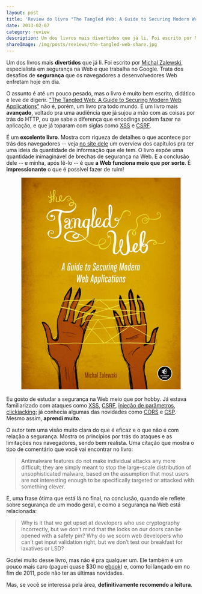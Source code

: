 ```yaml
---
layout: post
title: 'Review do livro "The Tangled Web: A Guide to Securing Modern Web Applications" do Michal Zalewski'
date: 2013-02-07
category: review
description: Um dos livros mais divertidos que já li. Foi escrito por Michal Zalewski, especialista em segurança na Web e que trabalha no Google. Trata dos desafios de segurança que os navegadores a desenvolvedores Web enfretam hoje em dia.
shareImage: /img/posts/reviews/the-tangled-web-share.jpg
---
```


Um dos livros mais **divertidos** que já li. Foi escrito por [Michal Zalewski](http://lcamtuf.coredump.cx/), especialista em segurança na Web e que trabalha no Google. Trata dos desafios de **segurança** que os navegadores a desenvolvedores Web enfretam hoje em dia.

O assunto é até um pouco pesado, mas o livro é muito bem escrito, didático e leve de digerir. ["The Tangled Web: A Guide to Securing Modern Web Applications"](http://www.amazon.com/dp/B006FZ3UNI/) não é, porém, um livro pra todo mundo. É um livro mais **avançado**, voltado pra uma audiência que já sujou a mão com as coisas por trás do HTTP, ou que sabe a diferença que encodings podem fazer na aplicação, e que já toparam com siglas como [XSS](http://blog.caelum.com.br/seguranca-em-aplicacoes-web-xss/) e [CSRF](http://pt.wikipedia.org/wiki/Cross-site_request_forgery).

É um **excelente livro**. Mostra com riqueza de detalhes o que acontece por trás dos navegadores -- veja [no site dele](http://lcamtuf.coredump.cx/tangled/) um overview dos capítulos pra ter uma ideia da quantidade de informação que ele tem. O livro expõe uma quantidade inimaginável de brechas de segurança na Web. E a conclusão dele -- e minha, após lê-lo -- é que **a Web funciona meio que por sorte**. É **impressionante** o que é possível fazer de ruim!

<figure>
	<img src="/img/posts/reviews/the-tangled-web.jpg" alt="Capa do livro">
</figure>

Eu gosto de estudar a segurança na Web meio que por hobby. Já estava familiarizado com ataques como [XSS](http://blog.caelum.com.br/seguranca-em-aplicacoes-web-xss/), [CSRF](http://pt.wikipedia.org/wiki/Cross-site_request_forgery), [injeção de parâmetros](http://blog.caelum.com.br/seguranca-em-aplicacoes-web-injecao-de-novos-parametros/), [clickjacking](http://en.wikipedia.org/wiki/Clickjacking); já conhecia algumas das novidades como [CORS](http://en.wikipedia.org/wiki/Cross-origin_resource_sharing) e [CSP](https://developer.mozilla.org/en-US/docs/Security/CSP/Introducing_Content_Security_Policy). Mesmo assim, **aprendi muito**.

O autor tem uma visão muito clara do que é eficaz e o que não é com relação a segurança. Mostra os princípios por trás do ataques e as limitações nos navegadores, sendo bem realista. Uma citação que mostra o tipo de comentário que você vai encontrar no livro:

> Antimalware features do not make individual attacks any more difficult; they are simply meant to stop the large-scale distribution of unsophisticated malware, based on the assumption that most users are not interesting enough to be specifically targeted or attacked with something clever.

E, uma frase ótima que está lá no final, na conclusão, quando ele reflete sobre segurança de um modo geral, e como a segurança na Web está relacionada:

> Why is it that we get upset at developers who use cryptography incorrectly, but we don’t mind that the locks on our doors can be opened with a safety pin? Why do we scorn web developers who can’t get input validation right, but we don’t test our breakfast for laxatives or LSD?

Gostei muito desse livro, mas não é pra qualquer um. Ele também é um pouco mais caro (paguei quase $30 no [ebook](http://www.amazon.com/dp/B006FZ3UNI/)) e, como foi lançado em no fim de 2011, pode não ter as últimas novidades. 

Mas, se você se interessa pela área, **definitivamente recomendo a leitura**.
